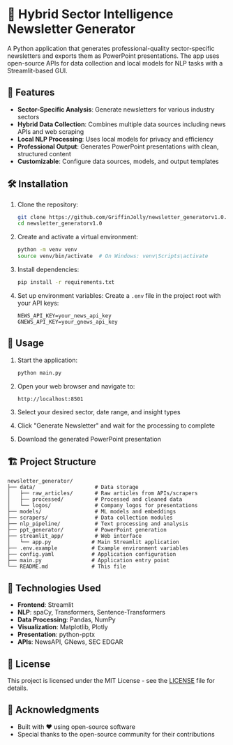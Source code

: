 # 📰 Hybrid Sector Intelligence Newsletter Generator

A Python application that generates professional-quality sector-specific newsletters and exports them as PowerPoint presentations. The app uses open-source APIs for data collection and local models for NLP tasks with a Streamlit-based GUI.

## 🚀 Features

- **Sector-Specific Analysis**: Generate newsletters for various industry sectors
- **Hybrid Data Collection**: Combines multiple data sources including news APIs and web scraping
- **Local NLP Processing**: Uses local models for privacy and efficiency
- **Professional Output**: Generates PowerPoint presentations with clean, structured content
- **Customizable**: Configure data sources, models, and output templates

## 🛠 Installation

1. Clone the repository:
   ```bash
   git clone https://github.com/GriffinJolly/newsletter_generatorv1.0.git
   cd newsletter_generatorv1.0
   ```

2. Create and activate a virtual environment:
   ```bash
   python -m venv venv
   source venv/bin/activate  # On Windows: venv\Scripts\activate
   ```

3. Install dependencies:
   ```bash
   pip install -r requirements.txt
   ```

4. Set up environment variables:
   Create a `.env` file in the project root with your API keys:
   ```
   NEWS_API_KEY=your_news_api_key
   GNEWS_API_KEY=your_gnews_api_key
   ```

## 🚀 Usage

1. Start the application:
   ```bash
   python main.py
   ```

2. Open your web browser and navigate to:
   ```
   http://localhost:8501
   ```

3. Select your desired sector, date range, and insight types

4. Click "Generate Newsletter" and wait for the processing to complete

5. Download the generated PowerPoint presentation

## 🏗 Project Structure

```
newsletter_generator/
├── data/                   # Data storage
│   ├── raw_articles/       # Raw articles from APIs/scrapers
│   ├── processed/          # Processed and cleaned data
│   └── logos/              # Company logos for presentations
├── models/                 # ML models and embeddings
├── scrapers/               # Data collection modules
├── nlp_pipeline/           # Text processing and analysis
├── ppt_generator/          # PowerPoint generation
├── streamlit_app/          # Web interface
│   └── app.py             # Main Streamlit application
├── .env.example           # Example environment variables
├── config.yaml            # Application configuration
├── main.py                # Application entry point
└── README.md              # This file
```

## 🤖 Technologies Used

- **Frontend**: Streamlit
- **NLP**: spaCy, Transformers, Sentence-Transformers
- **Data Processing**: Pandas, NumPy
- **Visualization**: Matplotlib, Plotly
- **Presentation**: python-pptx
- **APIs**: NewsAPI, GNews, SEC EDGAR

## 📄 License

This project is licensed under the MIT License - see the [LICENSE](LICENSE) file for details.

## 🙏 Acknowledgments

- Built with ❤️ using open-source software
- Special thanks to the open-source community for their contributions
